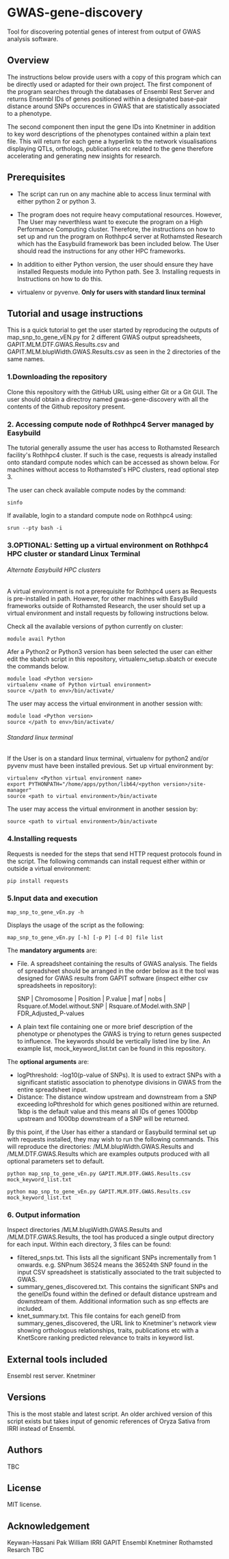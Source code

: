 # GWAS-gene-discovery
Tool for discovering potential genes of interest from output of GWAS analysis software.




## Overview
The instructions below provide users with a copy of this program which can be directly used or adapted for their own project. 
The first component of the program searches through the databases of Ensembl Rest Server and returns Ensembl IDs of genes positioned within a designated base-pair distance around SNPs occurences in GWAS that are statistically associated to a phenotype.

The second component then input the gene IDs into Knetminer in addition to key word descriptions of the phenotypes contained within a plain text file. This will return for each gene a hyperlink to the network visualisations displaying QTLs, orthologs, publications etc related to the gene therefore accelerating and generating new insights for research.




## Prerequisites
* The script can run on any machine able to access linux terminal with either python 2 or python 3. 

* The program does not require heavy computational resources. However, The User may neverthless want to execute the program on a High Performance Computing cluster. Therefore, the instructions on how to set up and run the program on Rothhpc4 server at Rothamsted Research which has the Easybuild framework bas been included below. The User should read the instructions for any other HPC frameworks.

* In addition to either Python version, the user should ensure they have installed Requests module into Python path. See 3. Installing requests in Instructions on how to do this.

* virtualenv or pyvenve. **Only for users with standard linux terminal**




## Tutorial and usage instructions
This is a quick tutorial to get the user started by reproducing the outputs of map_snp_to_gene_vEN.py for 2 different GWAS output spreadsheets, GAPIT.MLM.DTF.GWAS.Results.csv and GAPIT.MLM.blupWidth.GWAS.Results.csv as seen in the 2 directories of the same names.

### 1.Downloading the repository
Clone this repository with the GitHub URL using either Git or a Git GUI. The user should obtain a directroy named gwas-gene-discovery with all the contents of the Github repository present.

### 2. Accessing compute node of Rothhpc4 Server managed by Easybuild
The tutorial generally assume the user has access to Rothamsted Research facility's Rothhpc4 cluster. If such is the case, requests is already installed onto standard compute nodes which can be accessed as shown below. For machines without access to Rothamsted's HPC clusters, read optional step 3.

The user can check available compute nodes by the command:
```
sinfo 
```
If available, login to a standard compute node on Rothhpc4 using:
```
srun --pty bash -i
```

### 3.OPTIONAL: Setting up a virtual environment on Rothhpc4 HPC cluster or standard Linux Terminal

###### Alternate Easybuild HPC clusters
A virtual environment is not a prerequisite for Rothhpc4 users as Requests is pre-installed in path. However, for other machines with EasyBuild frameworks outside of Rothamsted Research, the user should set up a virtual environment and install requests by following instructions below.

Check all the available versions of python currently on cluster:
```
module avail Python
```
Afer a Python2 or Python3 version has been selected the user can either edit the sbatch script in this repository, virtualenv_setup.sbatch or execute the commands below.

```
module load <Python version>
virtualenv <name of Python virtual environment>
source </path to env>/bin/activate/
```
The user may access the virtual environment in another session with:
```
module load <Python version>
source </path to env>/bin/activate/
```
###### Standard linux terminal
If the User is on a standard linux terminal, virtualenv for python2 and/or pyvenv must have been installed previous.
Set up virtual environment by:
```
virtualenv <Python virtual environment name>
export PYTHONPATH="/home/apps/python/lib64/<python version>/site-manager"
source <path to virtual environment>/bin/activate
```
The user may access the virtual environment in another session by:
```
source <path to virtual environment>/bin/activate
```
  
### 4.Installing requests
Requests is needed for the steps that send HTTP request protocols found in the script. The following commands can install request either within or outside a virtual environment:
```
pip install requests
```

### 5.Input data and execution
```
map_snp_to_gene_vEn.py -h
```

Displays the usage of the script as the following:
```
map_snp_to_gene_vEn.py [-h] [-p P] [-d D] file list
```
The **mandatory arguments** are:
* File. A spreadsheet containing the results of GWAS analysis. The fields of spreadsheet should be arranged in the order below as it the tool was designed for GWAS results from GAPIT software (inspect either csv spreadsheets in repository):

  SNP | Chromosome | Position | P.value | maf | nobs | Rsquare.of.Model.without.SNP | Rsquare.of.Model.with.SNP | FDR_Adjusted_P-values


* A plain text file  containing one or more brief description of the phenotype or phenotypes the GWAS is trying to return genes suspected to influence. The keywords should be vertically listed line by line. An example list, mock_keyword_list.txt can be found in this repository.

The **optional arguments** are:
* logPthreshold: -log10(p-value of SNPs). It is used to extract SNPs with a significant statistic association to phenotype divisions in GWAS from the entire spreadsheet input.
* Distance: The distance window upstream and downstream from a SNP exceeding loPthreshold for which genes positioned within are returned. 1kbp is the default value and this means all IDs of genes 1000bp upstream and 1000bp downstream of a SNP will be returned.

By this point, if the User has either a standard or Easybuild terminal set up with requests installed, they may wish to run the following commands. This will reproduce the directories: /MLM.blupWidth.GWAS.Results and /MLM.DTF.GWAS.Results which are examples outputs produced with all optional parameters set to default.

```
python map_snp_to_gene_vEn.py GAPIT.MLM.DTF.GWAS.Results.csv mock_keyword_list.txt
```
```
python map_snp_to_gene_vEn.py GAPIT.MLM.DTF.GWAS.Results.csv mock_keyword_list.txt
```

### 6. Output information
Inspect directories /MLM.blupWidth.GWAS.Results and /MLM.DTF.GWAS.Results, the tool has produced a single output directory for each input. Within each directory, 3 files can be found:
* filtered_snps.txt. This lists all the significant SNPs incrementally from 1 onwards. e.g. SNPnum 36524 means the 36524th SNP found in the input CSV spreadsheet is statistically associated to the trait subjected to GWAS.
* summary_genes_discovered.txt. This contains the significant SNPs and the geneIDs found within the defined or default distance upstream and downstream of them. Additional information such as snp effects are included.
* knet_summary.txt. This file contains for each geneID from summary_genes_discovered, the URL link to Knetminer's network view showing orthologous relationships, traits, publications etc with a KnetScore ranking predicted relevance to traits in keyword list.




## External tools included
Ensembl rest server.
Knetminer




## Versions
This is the most stable and latest script. An older archived version of this script exists but takes input of genomic references of Oryza Sativa from IRRI instead of Ensembl.




## Authors
TBC


## License
MIT license.




## Acknowledgement
Keywan-Hassani Pak
William
IRRI
GAPIT
Ensembl
Knetminer
Rothamsted Resarch
TBC
